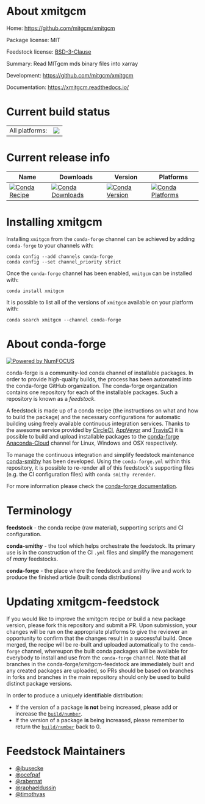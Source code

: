 About xmitgcm
=============

Home: https://github.com/mitgcm/xmitgcm

Package license: MIT

Feedstock license: [BSD-3-Clause](https://github.com/conda-forge/xmitgcm-feedstock/blob/master/LICENSE.txt)

Summary: Read MITgcm mds binary files into xarray

Development: https://github.com/mitgcm/xmitgcm

Documentation: https://xmitgcm.readthedocs.io/

Current build status
====================


<table><tr><td>All platforms:</td>
    <td>
      <a href="https://dev.azure.com/conda-forge/feedstock-builds/_build/latest?definitionId=4406&branchName=master">
        <img src="https://dev.azure.com/conda-forge/feedstock-builds/_apis/build/status/xmitgcm-feedstock?branchName=master">
      </a>
    </td>
  </tr>
</table>

Current release info
====================

| Name | Downloads | Version | Platforms |
| --- | --- | --- | --- |
| [![Conda Recipe](https://img.shields.io/badge/recipe-xmitgcm-green.svg)](https://anaconda.org/conda-forge/xmitgcm) | [![Conda Downloads](https://img.shields.io/conda/dn/conda-forge/xmitgcm.svg)](https://anaconda.org/conda-forge/xmitgcm) | [![Conda Version](https://img.shields.io/conda/vn/conda-forge/xmitgcm.svg)](https://anaconda.org/conda-forge/xmitgcm) | [![Conda Platforms](https://img.shields.io/conda/pn/conda-forge/xmitgcm.svg)](https://anaconda.org/conda-forge/xmitgcm) |

Installing xmitgcm
==================

Installing `xmitgcm` from the `conda-forge` channel can be achieved by adding `conda-forge` to your channels with:

```
conda config --add channels conda-forge
conda config --set channel_priority strict
```

Once the `conda-forge` channel has been enabled, `xmitgcm` can be installed with:

```
conda install xmitgcm
```

It is possible to list all of the versions of `xmitgcm` available on your platform with:

```
conda search xmitgcm --channel conda-forge
```


About conda-forge
=================

[![Powered by NumFOCUS](https://img.shields.io/badge/powered%20by-NumFOCUS-orange.svg?style=flat&colorA=E1523D&colorB=007D8A)](http://numfocus.org)

conda-forge is a community-led conda channel of installable packages.
In order to provide high-quality builds, the process has been automated into the
conda-forge GitHub organization. The conda-forge organization contains one repository
for each of the installable packages. Such a repository is known as a *feedstock*.

A feedstock is made up of a conda recipe (the instructions on what and how to build
the package) and the necessary configurations for automatic building using freely
available continuous integration services. Thanks to the awesome service provided by
[CircleCI](https://circleci.com/), [AppVeyor](https://www.appveyor.com/)
and [TravisCI](https://travis-ci.com/) it is possible to build and upload installable
packages to the [conda-forge](https://anaconda.org/conda-forge)
[Anaconda-Cloud](https://anaconda.org/) channel for Linux, Windows and OSX respectively.

To manage the continuous integration and simplify feedstock maintenance
[conda-smithy](https://github.com/conda-forge/conda-smithy) has been developed.
Using the ``conda-forge.yml`` within this repository, it is possible to re-render all of
this feedstock's supporting files (e.g. the CI configuration files) with ``conda smithy rerender``.

For more information please check the [conda-forge documentation](https://conda-forge.org/docs/).

Terminology
===========

**feedstock** - the conda recipe (raw material), supporting scripts and CI configuration.

**conda-smithy** - the tool which helps orchestrate the feedstock.
                   Its primary use is in the construction of the CI ``.yml`` files
                   and simplify the management of *many* feedstocks.

**conda-forge** - the place where the feedstock and smithy live and work to
                  produce the finished article (built conda distributions)


Updating xmitgcm-feedstock
==========================

If you would like to improve the xmitgcm recipe or build a new
package version, please fork this repository and submit a PR. Upon submission,
your changes will be run on the appropriate platforms to give the reviewer an
opportunity to confirm that the changes result in a successful build. Once
merged, the recipe will be re-built and uploaded automatically to the
`conda-forge` channel, whereupon the built conda packages will be available for
everybody to install and use from the `conda-forge` channel.
Note that all branches in the conda-forge/xmitgcm-feedstock are
immediately built and any created packages are uploaded, so PRs should be based
on branches in forks and branches in the main repository should only be used to
build distinct package versions.

In order to produce a uniquely identifiable distribution:
 * If the version of a package **is not** being increased, please add or increase
   the [``build/number``](https://docs.conda.io/projects/conda-build/en/latest/resources/define-metadata.html#build-number-and-string).
 * If the version of a package **is** being increased, please remember to return
   the [``build/number``](https://docs.conda.io/projects/conda-build/en/latest/resources/define-metadata.html#build-number-and-string)
   back to 0.

Feedstock Maintainers
=====================

* [@jbusecke](https://github.com/jbusecke/)
* [@ocefpaf](https://github.com/ocefpaf/)
* [@rabernat](https://github.com/rabernat/)
* [@raphaeldussin](https://github.com/raphaeldussin/)
* [@timothyas](https://github.com/timothyas/)

